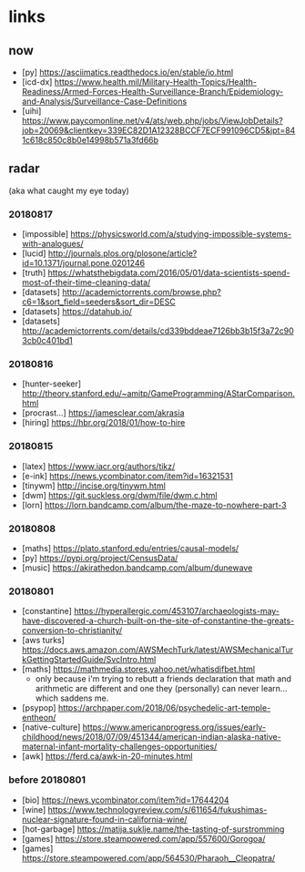 # links

## now  

* [py] https://asciimatics.readthedocs.io/en/stable/io.html  
* [icd-dx] https://www.health.mil/Military-Health-Topics/Health-Readiness/Armed-Forces-Health-Surveillance-Branch/Epidemiology-and-Analysis/Surveillance-Case-Definitions  
* [uihi] https://www.paycomonline.net/v4/ats/web.php/jobs/ViewJobDetails?job=20069&clientkey=339EC82D1A12328BCCF7ECF991096CD5&jpt=841c618c850c8b0e14998b571a3fd66b  

## radar  
(aka what caught my eye today)  

### 20180817

* [impossible] https://physicsworld.com/a/studying-impossible-systems-with-analogues/
* [lucid] http://journals.plos.org/plosone/article?id=10.1371/journal.pone.0201246
* [truth] https://whatsthebigdata.com/2016/05/01/data-scientists-spend-most-of-their-time-cleaning-data/
* [datasets] http://academictorrents.com/browse.php?c6=1&sort_field=seeders&sort_dir=DESC
* [datasets] https://datahub.io/
* [datasets] http://academictorrents.com/details/cd339bddeae7126bb3b15f3a72c903cb0c401bd1

### 20180816

* [hunter-seeker] http://theory.stanford.edu/~amitp/GameProgramming/AStarComparison.html
* [procrast...] https://jamesclear.com/akrasia
* [hiring] https://hbr.org/2018/01/how-to-hire

### 20180815

* [latex] https://www.iacr.org/authors/tikz/
* [e-ink] https://news.ycombinator.com/item?id=16321531
* [tinywm] http://incise.org/tinywm.html
* [dwm] https://git.suckless.org/dwm/file/dwm.c.html
* [lorn] https://lorn.bandcamp.com/album/the-maze-to-nowhere-part-3

### 20180808

* [maths] https://plato.stanford.edu/entries/causal-models/  
* [py] https://pypi.org/project/CensusData/  
* [music] https://akirathedon.bandcamp.com/album/dunewave

### 20180801  

* [constantine] https://hyperallergic.com/453107/archaeologists-may-have-discovered-a-church-built-on-the-site-of-constantine-the-greats-conversion-to-christianity/
* [aws turks] https://docs.aws.amazon.com/AWSMechTurk/latest/AWSMechanicalTurkGettingStartedGuide/SvcIntro.html
* [maths] https://mathmedia.stores.yahoo.net/whatisdifbet.html
  * only because i'm trying to rebutt a friends declaration that math and arithmetic are different and one they (personally) can never learn... which saddens me.
* [psypop] https://archpaper.com/2018/06/psychedelic-art-temple-entheon/
* [native-culture] https://www.americanprogress.org/issues/early-childhood/news/2018/07/09/451344/american-indian-alaska-native-maternal-infant-mortality-challenges-opportunities/
* [awk] https://ferd.ca/awk-in-20-minutes.html

### before 20180801

* [bio] https://news.ycombinator.com/item?id=17644204
* [wine] https://www.technologyreview.com/s/611654/fukushimas-nuclear-signature-found-in-california-wine/
* [hot-garbage] https://matija.suklje.name/the-tasting-of-surstromming
* [games] https://store.steampowered.com/app/557600/Gorogoa/
* [games] https://store.steampowered.com/app/564530/Pharaoh__Cleopatra/
